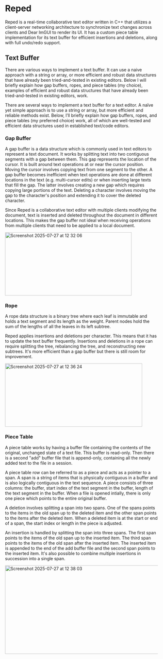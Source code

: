 # Reped

Reped is a real-time collaborative text editor written in C++ that utilizes a client-server networking architecture to synchronize text changes across clients and Dear ImGUI to render its UI. It has a custom piece table implementation for its text buffer for efficient insertions and deletions, along with full undo/redo support.

## Text Buffer

There are various ways to implement a text buffer. It can use a naive approach with a string or array, or more efficient and robust data structures that have already been tried-and-tested in existing editors. Below I will briefly explain how gap buffers, ropes, and piece tables (my choice), examples of efficient and robust data structures that have already been tried-and-tested in existing editors, work.

There are several ways to implement a text buffer for a text editor. A naïve yet simple approach is to use a string or array, but more efficient and reliable methods exist. Below, I’ll briefly explain how gap buffers, ropes, and piece tables (my preferred choice) work, all of which are well-tested and efficient data structures used in established text/code editors.

### Gap Buffer

A gap buffer is a data structure which is commonly used in text editors to represent a text document. It works by splitting text into two contiguous segments with a gap between them. This gap represents the location of the cursor. It is built around text operations at or near the cursor position. Moving the cursor involves copying text from one segment to the other. A gap buffer becomes inefficient when text operations are done at different locations in the text (e.g. multi-cursor edits) or when inserting large texts that fill the gap. The latter involves creating a new gap which requires copying large portions of the text. Deleting a character involves moving the gap to the character's position and extending it to cover the deleted character.

Since Reped is a collaborative text editor with multiple clients modifying the document, text is inserted and deleted throughout the document in different locations. This makes the gap buffer not ideal when receiving operations from multiple clients that need to be applied to a local document.

<img width="417" height="208" alt="Screenshot 2025-07-27 at 12 32 06" src="https://github.com/user-attachments/assets/effc7026-f5c3-4979-9c56-cff5afc23cbe" />

### Rope

A rope data structure is a binary tree where each leaf is immutable and holds a text segment and its length as the weight. Parent nodes hold the sum of the lengths of all the leaves in its left subtree.

Reped applies insertions and deletions per character. This means that it has to update the text buffer frequently. Insertions and deletions in a rope can require splitting the tree, rebalancing the tree, and reconstructing new subtrees. It's more efficient than a gap buffer but there is still room for improvement.

<img width="452" height="208" alt="Screenshot 2025-07-27 at 12 36 24" src="https://github.com/user-attachments/assets/03ab6cb9-c195-40a9-9f6b-53580ebdf96d" />

### Piece Table

A piece table works by having a buffer file containing the contents of the original, unchanged state of a text file. This buffer is read-only. Then there is a second "add" buffer file that is append-only, containing all the newly added text to the file in a session.

A piece table row can be referred to as a piece and acts as a pointer to a span. A span is a string of items that is physically contiguous in a buffer and is also logically contiguous in the text sequence. A piece consists of three columns: the buffer, start index of the text segment in the buffer, length of the text segment in the buffer. When a file is opened intially, there is only one piece which points to the entire original buffer.

A deletion involves splitting a span into two spans. One of the spans points to the items in the old span up to the deleted item and the other span points to the items after the deleted item. When a deleted item is at the start or end of a span, the start index or length in the piece is adjusted.

An insertion is handled by splitting the span into three spans. The first span points to the items of the old span up to the inserted item. The third span points to the items of the old span after the inserted item. The inserted item is appended to the end of the add buffer file and the second span points to the inserted item. It's also possible to combine multiple insertions in succession into a single span.

<img width="640" height="291" alt="Screenshot 2025-07-27 at 12 38 03" src="https://github.com/user-attachments/assets/488722eb-ea58-4cce-b300-ba6703e968d3" />

